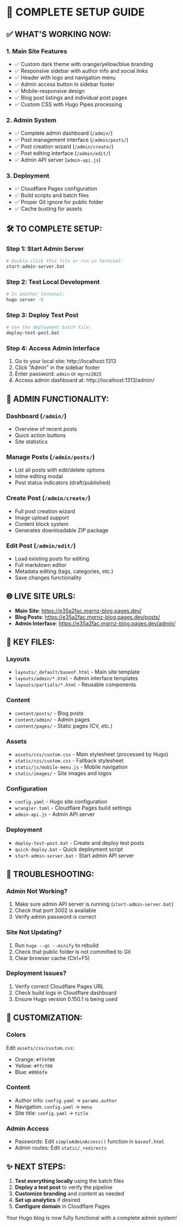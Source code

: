# 🚀 COMPLETE SETUP GUIDE

## ✅ **WHAT'S WORKING NOW:**

### 1. **Main Site Features**
- ✅ Custom dark theme with orange/yellow/blue branding
- ✅ Responsive sidebar with author info and social links
- ✅ Header with logo and navigation menu
- ✅ Admin access button in sidebar footer
- ✅ Mobile-responsive design
- ✅ Blog post listings and individual post pages
- ✅ Custom CSS with Hugo Pipes processing

### 2. **Admin System**
- ✅ Complete admin dashboard (`/admin/`)
- ✅ Post management interface (`/admin/posts/`)
- ✅ Post creation wizard (`/admin/create/`)
- ✅ Post editing interface (`/admin/edit/`)
- ✅ Admin API server (`admin-api.js`)

### 3. **Deployment**
- ✅ Cloudflare Pages configuration
- ✅ Build scripts and batch files
- ✅ Proper Git ignore for public folder
- ✅ Cache busting for assets

## 🛠️ **TO COMPLETE SETUP:**

### Step 1: Start Admin Server
```bash
# Double-click this file or run in terminal:
start-admin-server.bat
```

### Step 2: Test Local Development
```bash
# In another terminal:
hugo server -D
```

### Step 3: Deploy Test Post
```bash
# Use the deployment batch file:
deploy-test-post.bat
```

### Step 4: Access Admin Interface
1. Go to your local site: http://localhost:1313
2. Click "Admin" in the sidebar footer
3. Enter password: `admin` or `mgrnz2025`
4. Access admin dashboard at: http://localhost:1313/admin/

## 🎯 **ADMIN FUNCTIONALITY:**

### Dashboard (`/admin/`)
- Overview of recent posts
- Quick action buttons
- Site statistics

### Manage Posts (`/admin/posts/`)
- List all posts with edit/delete options
- Inline editing modal
- Post status indicators (draft/published)

### Create Post (`/admin/create/`)
- Full post creation wizard
- Image upload support
- Content block system
- Generates downloadable ZIP package

### Edit Post (`/admin/edit/`)
- Load existing posts for editing
- Full markdown editor
- Metadata editing (tags, categories, etc.)
- Save changes functionality

## 🌐 **LIVE SITE URLS:**

- **Main Site**: https://e35a2fac.mgrnz-blog.pages.dev/
- **Blog Posts**: https://e35a2fac.mgrnz-blog.pages.dev/posts/
- **Admin Interface**: https://e35a2fac.mgrnz-blog.pages.dev/admin/

## 📁 **KEY FILES:**

### Layouts
- `layouts/_default/baseof.html` - Main site template
- `layouts/admin/*.html` - Admin interface templates
- `layouts/partials/*.html` - Reusable components

### Content
- `content/posts/` - Blog posts
- `content/admin/` - Admin pages
- `content/pages/` - Static pages (CV, etc.)

### Assets
- `assets/css/custom.css` - Main stylesheet (processed by Hugo)
- `static/css/custom.css` - Fallback stylesheet
- `static/js/mobile-menu.js` - Mobile navigation
- `static/images/` - Site images and logos

### Configuration
- `config.yaml` - Hugo site configuration
- `wrangler.toml` - Cloudflare Pages build settings
- `admin-api.js` - Admin API server

### Deployment
- `deploy-test-post.bat` - Create and deploy test posts
- `quick-deploy.bat` - Quick deployment script
- `start-admin-server.bat` - Start admin API server

## 🔧 **TROUBLESHOOTING:**

### Admin Not Working?
1. Make sure admin API server is running (`start-admin-server.bat`)
2. Check that port 3002 is available
3. Verify admin password is correct

### Site Not Updating?
1. Run `hugo --gc --minify` to rebuild
2. Check that public folder is not committed to Git
3. Clear browser cache (Ctrl+F5)

### Deployment Issues?
1. Verify correct Cloudflare Pages URL
2. Check build logs in Cloudflare dashboard
3. Ensure Hugo version 0.150.1 is being used

## 🎨 **CUSTOMIZATION:**

### Colors
Edit `assets/css/custom.css`:
- Orange: `#ff4f00`
- Yellow: `#ffcf00`
- Blue: `#89bbfe`

### Content
- Author info: `config.yaml` → `params.author`
- Navigation: `config.yaml` → `menu`
- Site title: `config.yaml` → `title`

### Admin Access
- Passwords: Edit `simpleAdminAccess()` function in `baseof.html`
- Admin routes: Edit `static/_redirects`

## ✨ **NEXT STEPS:**

1. **Test everything locally** using the batch files
2. **Deploy a test post** to verify the pipeline
3. **Customize branding** and content as needed
4. **Set up analytics** if desired
5. **Configure domain** in Cloudflare Pages

Your Hugo blog is now fully functional with a complete admin system!